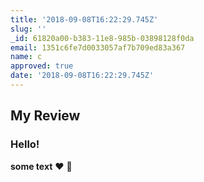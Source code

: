 ```yaml
---
title: '2018-09-08T16:22:29.745Z'
slug: ''
_id: 61820a00-b383-11e8-985b-03898128f0da
email: 1351c6fe7d0033057af7b709ed83a367
name: c
approved: true
date: '2018-09-08T16:22:29.745Z'
---
```

## My Review
### Hello!
**some text**
:heart:
:wave:
